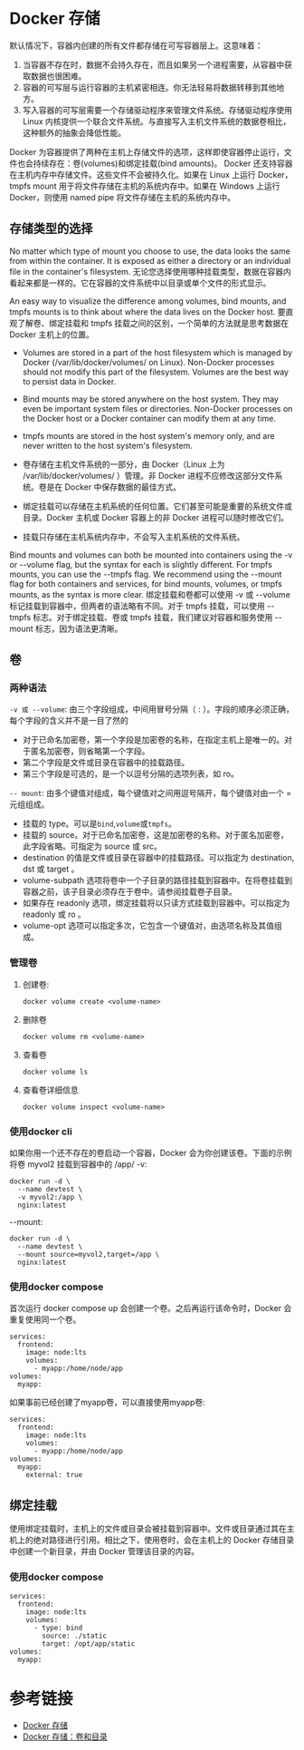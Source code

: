 # Docker 存储
默认情况下，容器内创建的所有文件都存储在可写容器层上。这意味着：
1. 当容器不存在时，数据不会持久存在，而且如果另一个进程需要，从容器中获取数据也很困难。
2. 容器的可写层与运行容器的主机紧密相连。你无法轻易将数据转移到其他地方。
3. 写入容器的可写层需要一个存储驱动程序来管理文件系统。存储驱动程序使用 Linux 内核提供一个联合文件系统。与直接写入主机文件系统的数据卷相比，这种额外的抽象会降低性能。

Docker 为容器提供了两种在主机上存储文件的选项，这样即使容器停止运行，文件也会持续存在：卷(volumes)和绑定挂载(bind amounts)。
Docker 还支持容器在主机内存中存储文件。这些文件不会被持久化。如果在 Linux 上运行 Docker， tmpfs mount 用于将文件存储在主机的系统内存中。如果在 Windows 上运行 Docker，则使用 named pipe 将文件存储在主机的系统内存中。

## 存储类型的选择
No matter which type of mount you choose to use, the data looks the same from within the container. It is exposed as either a directory or an individual file in the container's filesystem.
无论您选择使用哪种挂载类型，数据在容器内看起来都是一样的。它在容器的文件系统中以目录或单个文件的形式显示。

An easy way to visualize the difference among volumes, bind mounts, and tmpfs mounts is to think about where the data lives on the Docker host.
要直观了解卷、绑定挂载和 tmpfs 挂载之间的区别，一个简单的方法就是思考数据在 Docker 主机上的位置。

- Volumes are stored in a part of the host filesystem which is managed by Docker (/var/lib/docker/volumes/ on Linux). Non-Docker processes should not modify this part of the filesystem. Volumes are the best way to persist data in Docker.
- Bind mounts may be stored anywhere on the host system. They may even be important system files or directories. Non-Docker processes on the Docker host or a Docker container can modify them at any time.
- tmpfs mounts are stored in the host system's memory only, and are never written to the host system's filesystem.

- 卷存储在主机文件系统的一部分，由 Docker（Linux 上为 /var/lib/docker/volumes/ ）管理。非 Docker 进程不应修改这部分文件系统。卷是在 Docker 中保存数据的最佳方式。
- 绑定挂载可以存储在主机系统的任何位置。它们甚至可能是重要的系统文件或目录。Docker 主机或 Docker 容器上的非 Docker 进程可以随时修改它们。
- 挂载只存储在主机系统内存中，不会写入主机系统的文件系统。

Bind mounts and volumes can both be mounted into containers using the -v or --volume flag, but the syntax for each is slightly different. For tmpfs mounts, you can use the --tmpfs flag. We recommend using the --mount flag for both containers and services, for bind mounts, volumes, or tmpfs mounts, as the syntax is more clear.
绑定挂载和卷都可以使用 -v 或 --volume 标记挂载到容器中，但两者的语法略有不同。对于 tmpfs 挂载，可以使用 --tmpfs 标志。对于绑定挂载、卷或 tmpfs 挂载，我们建议对容器和服务使用 --mount 标志，因为语法更清晰。

## 卷

### 两种语法
`-v 或 --volume`: 由三个字段组成，中间用冒号分隔（ : ）。字段的顺序必须正确，每个字段的含义并不是一目了然的
- 对于已命名加密卷，第一个字段是加密卷的名称，在指定主机上是唯一的。对于匿名加密卷，则省略第一个字段。
- 第二个字段是文件或目录在容器中的挂载路径。
- 第三个字段是可选的，是一个以逗号分隔的选项列表，如 ro。

`-- mount`: 由多个键值对组成，每个键值对之间用逗号隔开，每个键值对由一个 <key>=<value> 元组组成。
- 挂载的 type。可以是`bind`,`volume`或`tmpfs`。
- 挂载的 source。对于已命名加密卷，这是加密卷的名称。对于匿名加密卷，此字段省略。可指定为 source 或 src。
- destination 的值是文件或目录在容器中的挂载路径。可以指定为 destination, dst 或 target 。
- volume-subpath 选项将卷中一个子目录的路径挂载到容器中。在将卷挂载到容器之前，该子目录必须存在于卷中。请参阅挂载卷子目录。
- 如果存在 readonly 选项，绑定挂载将以只读方式挂载到容器中。可以指定为 readonly 或 ro 。
- volume-opt 选项可以指定多次，它包含一个键值对，由选项名称及其值组成。

### 管理卷
1. 创建卷:
    ```shell
    docker volume create <volume-name>
    ```
2. 删除卷
    ```shell
    docker volume rm <volume-name>
    ```
3. 查看卷
    ```shell
    docker volume ls
    ```
4. 查看卷详细信息
    ```shell
    docker volume inspect <volume-name>
    ```
   
### 使用docker cli
如果你用一个还不存在的卷启动一个容器，Docker 会为你创建该卷。下面的示例将卷 myvol2 挂载到容器中的 /app/
-v:
```shell
docker run -d \
  --name devtest \
  -v myvol2:/app \
  nginx:latest
```

--mount:
```shell
docker run -d \
  --name devtest \
  --mount source=myvol2,target=/app \
  nginx:latest
```

### 使用docker compose
首次运行 docker compose up 会创建一个卷。之后再运行该命令时，Docker 会重复使用同一个卷。
```docker
services:
  frontend:
    image: node:lts
    volumes:
      - myapp:/home/node/app
volumes:
  myapp:
```

如果事前已经创建了myapp卷，可以直接使用myapp卷:
```docker
services:
  frontend:
    image: node:lts
    volumes:
      - myapp:/home/node/app
volumes:
  myapp:
    external: true
```

## 绑定挂载
使用绑定挂载时，主机上的文件或目录会被挂载到容器中。文件或目录通过其在主机上的绝对路径进行引用。相比之下，使用卷时，会在主机上的 Docker 存储目录中创建一个新目录，并由 Docker 管理该目录的内容。
### 使用docker compose
```docker
services:
  frontend:
    image: node:lts
    volumes:
      - type: bind
        source: ./static
        target: /opt/app/static
volumes:
  myapp:
```

# 参考链接
- [Docker 存储](https://docs.docker.com/storage/)
- [Docker 存储：卷和目录](https://docs.docker.com/storage/volumes/)